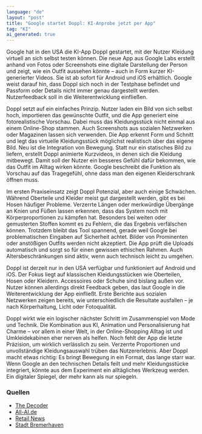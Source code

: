 ```yaml
---
language: "de"
layout: "post"
title: "Google startet Doppl: KI-Anprobe jetzt per App"
tag: "KI"
ai_generated: true
---
```


Google hat in den USA die KI-App Doppl gestartet, mit der Nutzer Kleidung virtuell an sich selbst testen können. Die neue App aus Google Labs erstellt anhand von Fotos oder Screenshots eine digitale Darstellung der Person und zeigt, wie ein Outfit aussehen könnte – auch in Form kurzer KI-generierter Videos. Sie ist ab sofort für Android und iOS erhältlich. Google weist darauf hin, dass Doppl sich noch in der Testphase befindet und Passform oder Details nicht immer genau dargestellt werden. Nutzerfeedback soll in die Weiterentwicklung einfließen.

<!--more-->

Doppl setzt auf ein einfaches Prinzip. Nutzer laden ein Bild von sich selbst hoch, importieren das gewünschte Outfit, und die App generiert eine fotorealistische Vorschau. Dabei muss das Kleidungsstück nicht einmal aus einem Online-Shop stammen. Auch Screenshots aus sozialen Netzwerken oder Magazinen lassen sich verwenden. Die App erkennt Form und Schnitt und legt das virtuelle Kleidungsstück möglichst realistisch über das eigene Bild. Neu ist die Integration von Bewegung. Statt nur ein statisches Bild zu liefern, erstellt Doppl animierte Kurzvideos, in denen sich die Kleidung mitbewegt. Damit soll der Nutzer ein besseres Gefühl dafür bekommen, wie das Outfit im Alltag wirken könnte. Google beschreibt die Funktion als Vorschau auf das Tragegefühl, ohne dass man den eigenen Kleiderschrank öffnen muss.

Im ersten Praxiseinsatz zeigt Doppl Potenzial, aber auch einige Schwächen. Während Oberteile und Kleider meist gut dargestellt werden, gibt es bei Hosen häufiger Probleme. Verzerrte Längen oder merkwürdige Übergänge an Knien und Füßen lassen erkennen, dass das System noch mit Körperproportionen zu kämpfen hat. Besonders bei weiten oder gemusterten Stoffen kommt es zu Fehlern, die das Ergebnis verfälschen können. Trotzdem bleibt das Tool spannend, gerade weil Google bei problematischen Eingaben auf Sicherheit achtet. Bilder von Prominenten oder anstößigen Outfits werden nicht akzeptiert. Die App prüft die Uploads automatisch und sorgt so für einen gewissen ethischen Rahmen. Auch Altersbeschränkungen sind aktiv, wenn auch technisch leicht zu umgehen.

Doppl ist derzeit nur in den USA verfügbar und funktioniert auf Android und iOS. Der Fokus liegt auf klassischen Kleidungsstücken wie Oberteilen, Hosen oder Kleidern. Accessoires oder Schuhe sind bislang außen vor. Nutzer können allerdings direkt Feedback geben, das laut Google in die Weiterentwicklung der App einfließt. Erste Berichte aus sozialen Netzwerken zeigen bereits, wie unterschiedlich die Resultate ausfallen – je nach Körperhaltung, Licht oder Fotoqualität.

Doppl wirkt wie ein logischer nächster Schritt im Zusammenspiel von Mode und Technik. Die Kombination aus KI, Animation und Personalisierung hat Charme – vor allem in einer Welt, in der Online-Shopping Alltag ist und Umkleidekabinen eher nerven als helfen. Noch fehlt der App die letzte Präzision, um wirklich verlässlich zu sein. Verzerrte Proportionen und unvollständige Kleidungsauswahl trüben das Nutzererlebnis. Aber Doppl macht etwas richtig: Es bringt Bewegung in ein Format, das lange starr war. Wenn Google an den technischen Details feilt und mehr Kleidungsstücke integriert, könnte aus dem Experiment ein alltägliches Werkzeug werden. Ein digitaler Spiegel, der mehr kann als nur spiegeln.

### Quellen
- [The Decoder](https://the-decoder.de/google-startet-doppl-neue-ki-app-fuer-virtuelle-outfit-anproben/)
- [All-AI.de](https://www.all-ai.de/news/news24/google-doppl)
- [Retail News](https://retail-news.de/google-doppl-virtuelle-anprobe-app-usa/)
- [Stadt Bremerhaven](https://stadt-bremerhaven.de/google-doppl-ki-gestuetzte-anprobe-us/)
